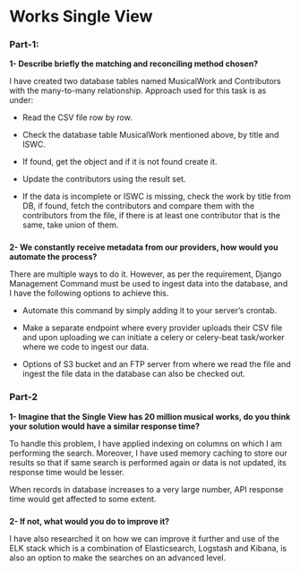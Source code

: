 # **Works Single View**

### **Part-1:**

**1- Describe briefly the matching and reconciling method chosen?**

I have created two database tables named MusicalWork and Contributors
with the many-to-many relationship. Approach used for this task is 
as under:

* Read the CSV file row by row.

* Check the database table MusicalWork mentioned above, by title and ISWC.

* If found, get the object and if it is not found create it.

* Update the contributors using the result set.

* If the data is incomplete or ISWC is missing, check the work by 
title from DB, if found, fetch the contributors and compare them with
the contributors from the file, if there is at least one contributor 
that is the same, take union of them.
###

**2- We constantly receive metadata from our providers, how would you automate the process?**

There are multiple ways to do it. However, as per the requirement, 
Django Management Command must be used to ingest data into the 
database, and I have the following options to achieve this.

* Automate this command by simply adding it to your server’s crontab.

* Make a separate endpoint where every provider uploads their CSV file 
and upon uploading we can initiate a celery or celery-beat task/worker where we code to 
ingest our data.

* Options of S3 bucket and an FTP server from where we read the file 
and ingest the file data in the database can also be checked out.
###

### **Part-2**

**1- Imagine that the Single View has 20 million musical works, do you think your solution would have a similar response time?**

To handle this problem, I have applied indexing on columns on which 
I am performing the search. Moreover, I have used memory caching to 
store our results so that if same search is performed again or data 
is not updated, its response time would be lesser.

When records in database increases to a very large number, API 
response time would get affected to some extent.  
###

**2- If not, what would you do to improve it?**

I have also researched it on how we can improve it further and use of 
the ELK stack which is a combination of Elasticsearch, Logstash and 
Kibana, is also an option to make the searches on an advanced level.
###